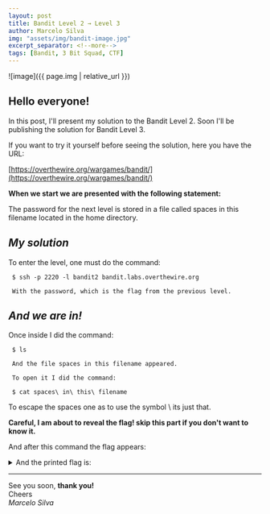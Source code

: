 ```yaml
---
layout: post
title: Bandit Level 2 → Level 3
author: Marcelo Silva
img: "assets/img/bandit-image.jpg"
excerpt_separator: <!--more-->
tags: [Bandit, 3 Bit Squad, CTF]
---
```


![image]({{ page.img | relative_url }})



## Hello everyone!

In this post, I'll present my solution to the Bandit Level 2. Soon I'll be publishing the solution for Bandit Level 3.

<!--more-->
If you want to try it yourself before seeing the solution, here you have the URL:


[https://overthewire.org/wargames/bandit/](https://overthewire.org/wargames/bandit/)


**When we start we are presented with the following statement:**

The password for the next level is stored in a file called spaces in this filename located in the home directory.



## *My solution*


To enter the level, one must do the command: 
     

     $ ssh -p 2220 -l bandit2 bandit.labs.overthewire.org

     With the password, which is the flag from the previous level.
    

## *And we are in!*     



Once inside I did the command:
    
     $ ls
    
     And the file spaces in this filename appeared.
    
     To open it I did the command:
    
     $ cat spaces\ in\ this\ filename     



To escape the spaces one as to use the symbol \ its just that.


**Careful, I am about to reveal the flag! skip this part if you don't want to know it.**



And after this command the flag appears:

<details>
  <summary>And the printed flag is: </summary>
     {% highlight text %} UmHadQclWmgdLOKQ3YNgjWxGoRMb5luK {% endhighlight text %}
</details> 

----
See you soon, **thank you!**  
Cheers  
*Marcelo Silva*
